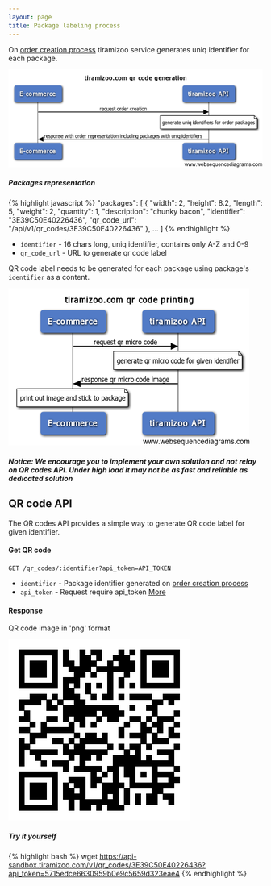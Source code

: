 ```yaml
---
layout: page
title: Package labeling process
---
```


On [order creation process](/orders.html) tiramizoo service generates uniq identifier for each package.

![Generate identifier for a package](/assets/images/qr_step1.png)


##### Packages representation #####
{% highlight javascript %}
"packages": [
  {
    "width": 2,
    "height": 8.2,
    "length": 5,
    "weight": 2,
    "quantity": 1,
    "description": "chunky bacon",
    "identifier": "3E39C50E40226436",
    "qr_code_url": "/api/v1/qr_codes/3E39C50E40226436"
  },
  ...
]
{% endhighlight %}

 * `identifier` - 16 chars long, uniq identifier, contains only A-Z and 0-9
 * `qr_code_url` - URL to generate qr code label


QR code label needs to be generated for each package using package's `identifier` as a content.

![Generate QR code image for a package](/assets/images/qr_step2.png)

##### Notice: We encourage you to implement your own solution and not relay on QR codes API. Under high load it may not be as fast and reliable as dedicated solution #####

## QR code API ##

The QR codes API provides a simple way to generate QR code label for given identifier.

#### Get QR code ####

```
GET /qr_codes/:identifier?api_token=API_TOKEN
```

* `identifier` - Package identifier generated on [order creation process](/orders.html#show_order)
* `api_token` - Request require api_token [More](/#api_tokens)

#### Response ####

QR code image in 'png' format

![QR code image response](/assets/images/qr_code.png)

##### Try it yourself #####

{% highlight bash %}
wget https://api-sandbox.tiramizoo.com/v1/qr_codes/3E39C50E40226436?api_token=5715edce6630959b0e9c5659d323eae4
{% endhighlight %}
